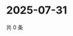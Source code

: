 # 2025-07-31

共 0 条

<!-- BEGIN ZHIHUVIDEO -->
<!-- 最后更新时间 Thu Jul 31 2025 02:17:38 GMT+0800 (China Standard Time) -->

<!-- END ZHIHUVIDEO -->
